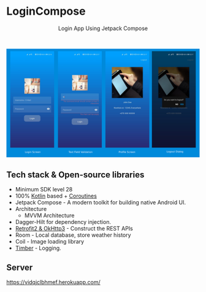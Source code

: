 # LoginCompose
<p align="center">  
Login App Using Jetpack Compose
</p>
</br>
<p align="center"><img src="login_app.jpg" width="650"/></p>

## Tech stack & Open-source libraries
- Minimum SDK level 28
- 100% [Kotlin](https://kotlinlang.org/) based + [Coroutines](https://github.com/Kotlin/kotlinx.coroutines)
- Jetpack Compose - A modern toolkit for building native Android UI.
- Architecture
  - MVVM Architecture  
- Dagger-Hilt for dependency injection.
- [Retrofit2 & OkHttp3](https://github.com/square/retrofit) - Construct the REST APIs
- Room - Local database, store weather history
- Coil - Image loading library
- [Timber](https://github.com/JakeWharton/timber) - Logging.

## Server
https://vidqjclbhmef.herokuapp.com/
